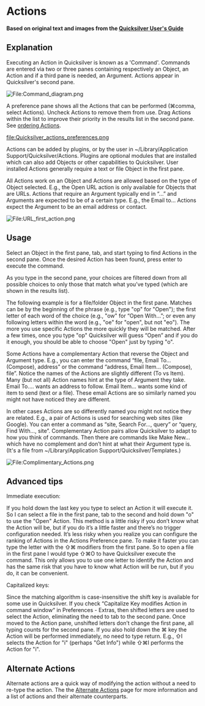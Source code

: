 # Actions

<b>Based on original text and images from the [Quicksilver User's
Guide](Quicksilver_User's_Guide "wikilink")</b>

## Explanation

Executing an Action in Quicksilver is known as a 'Command'. Commands are
entered via two or three panes containing respectively an Object, an
Action and if a third pane is needed, an Argument. Actions appear in
Quicksilver's second pane.

![<File:Command_diagram.png>](Command_diagram.png "File:Command_diagram.png")

A preference pane shows all the Actions that can be performed (⌘comma,
select Actions). Uncheck Actions to remove them from use. Drag Actions
within the list to improve their priority in the results list in the
second pane. See [ordering Actions](ordering_Actions "wikilink").

[<file:Quicksilver_actions_preferences.png>](file:Quicksilver_actions_preferences.png "wikilink")

Actions can be added by plugins, or by the user in
\~/Library/Application Support/Quicksilver/Actions. Plugins are optional
modules that are installed which can also add Objects or other
capabilities to Quicksilver. User installed Actions generally require a
text or file Object in the first pane.

All Actions work on an Object and Actions are allowed based on the type
of Object selected. E.g., the Open URL action is only available for
Objects that are URLs. Actions that require an Argument typically end in
“...” and Arguments are expected to be of a certain type. E.g., the
Email to... Actions expect the Argument to be an email address or
contact.

![<File:URL_first_action.png>](URL_first_action.png "File:URL_first_action.png")

## Usage

Select an Object in the first pane, tab, and start typing to find
Actions in the second pane. Once the desired Action has been found,
press enter to execute the command.

As you type in the second pane, your choices are filtered down from all
possible choices to only those that match what you’ve typed (which are
shown in the results list).

The following example is for a file/folder Object in the first pane.
Matches can be by the beginning of the phrase (e.g., type "op" for
"Open"); the first letter of each word of the choice (e.g., "ow" for
“Open With…”; or even any following letters within the word (e.g., "oe"
for "open", but not "eo"). The more you use specific Actions the more
quickly they will be matched. After a few times, once you type "op"
Quicksilver will guess “Open” and if you do it enough, you should be
able to choose "Open" just by typing "o".

Some Actions have a complementary Action that reverse the Object and
Argument type. E.g., you can enter the command “file, Email
To...(Compose), address” or the command “address, Email Item...
(Compose), file”. Notice the names of the Actions are slightly different
(To vs Item). Many (but not all) Action names hint at the type of
Argument they take. Email To.... wants an address to follow. Email
Item... wants some kind of item to send (text or a file). These email
Actions are so similarly named you might not have noticed they are
different.

In other cases Actions are so differently named you might not notice
they are related. E.g., a pair of Actions is used for searching web
sites (like Google). You can enter a command as “site, Search For...,
query” or “query, Find With..., site”. Complementary Action pairs allow
Quicksilver to adapt to how you think of commands. Then there are
commands like Make New... which have no complement and don’t hint at
what their Argument type is. (It's a file from \~/Library/Application
Support/Quicksilver/Templates.)

![<File:Complimentary_Actions.png>](Complimentary_Actions.png "File:Complimentary_Actions.png")

## Advanced tips

Immediate execution:

If you hold down the last key you type to select an Action it will
execute it. So I can select a file in the first pane, tab to the second
and hold down "o" to use the "Open" Action. This method is a little
risky if you don’t know what the Action will be, but if you do it’s a
little faster and there’s no trigger configuration needed. It’s less
risky when you realize you can configure the ranking of Actions in the
Actions Preference pane. To make it faster you can type the letter with
the ⇧⌘ modifiers from the first pane. So to open a file in the first
pane I would type ⇧⌘O to have Quicksilver execute the command. This only
allows you to use one letter to identify the Action and has the same
risk that you have to know what Action will be run, but if you do, it
can be convenient.

Capitalized keys:

Since the matching algorithm is case-insensitive the shift key is
available for some use in Quicksilver. If you check “Capitalize Key
modifies Action in command window“ in Preferences - Extras, then shifted
letters are used to select the Action, eliminating the need to tab to
the second pane. Once moved to the Action pane, unshifted letters don’t
change the first pane, all typing counts for the second pane. If you
also hold down the ⌘ key the Action will be performed immediately, no
need to type return. E.g., ⇧I selects the Action for "i" (perhaps "Get
Info") while ⇧⌘I performs the Action for "i".

## Alternate Actions

Alternate actions are a quick way of modifying the action without a need
to re-type the action. The the [Alternate
Actions](Alternate_Actions "wikilink") page for more information and a
list of actions and their alternate counterparts.